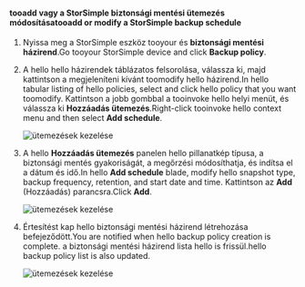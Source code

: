 
<!--author=alkohli last changed: 01/02/17-->

#### <a name="tooadd-or-modify-a-storsimple-backup-schedule"></a><span data-ttu-id="78cc8-101">tooadd vagy a StorSimple biztonsági mentési ütemezés módosítása</span><span class="sxs-lookup"><span data-stu-id="78cc8-101">tooadd or modify a StorSimple backup schedule</span></span>

1. <span data-ttu-id="78cc8-102">Nyissa meg a StorSimple eszköz tooyour és **biztonsági mentési házirend**.</span><span class="sxs-lookup"><span data-stu-id="78cc8-102">Go tooyour StorSimple device and click **Backup policy**.</span></span>

2. <span data-ttu-id="78cc8-103">A hello hello házirendek táblázatos felsorolása, válassza ki, majd kattintson a megjeleníteni kívánt toomodify hello házirend.</span><span class="sxs-lookup"><span data-stu-id="78cc8-103">In hello tabular listing of hello policies, select and click hello policy that you want toomodify.</span></span> <span data-ttu-id="78cc8-104">Kattintson a jobb gombbal a tooinvoke hello helyi menüt, és válassza ki **Hozzáadás ütemezés**.</span><span class="sxs-lookup"><span data-stu-id="78cc8-104">Right-click tooinvoke hello context menu and then select **Add schedule**.</span></span>

    ![ütemezések kezelése](./media/storsimple-8000-add-modify-backup-schedule-u2/addschedule1.png)

3. <span data-ttu-id="78cc8-106">A hello **Hozzáadás ütemezés** panelen hello pillanatkép típusa, a biztonsági mentés gyakoriságát, a megőrzési módosíthatja, és indítsa el a dátum és idő.</span><span class="sxs-lookup"><span data-stu-id="78cc8-106">In hello **Add schedule** blade, modify hello snapshot type, backup frequency, retention, and start date and time.</span></span> <span data-ttu-id="78cc8-107">Kattintson az **Add** (Hozzáadás) parancsra.</span><span class="sxs-lookup"><span data-stu-id="78cc8-107">Click **Add**.</span></span>

    ![ütemezések kezelése](./media/storsimple-8000-add-modify-backup-schedule-u2/addschedule5.png)

4. <span data-ttu-id="78cc8-109">Értesítést kap hello biztonsági mentési házirend létrehozása befejeződött.</span><span class="sxs-lookup"><span data-stu-id="78cc8-109">You are notified when hello backup policy creation is complete.</span></span> <span data-ttu-id="78cc8-110">a biztonsági mentési házirend lista hello is frissül.</span><span class="sxs-lookup"><span data-stu-id="78cc8-110">hello backup policy list is also updated.</span></span>

    ![ütemezések kezelése](./media/storsimple-8000-add-modify-backup-schedule-u2/addschedule4.png)

